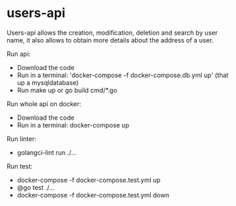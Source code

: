 # users-api

Users-api allows the creation, modification, deletion and search by user name, it also allows to obtain more details about the address of a user.

Run api:
- Download the code
- Run in a terminal: 'docker-compose -f docker-compose.db.yml up' (that up a mysqldatabase)
- Run make up or go build cmd/*.go


Run whole api on docker:
- Download the code
- Run in a terminal: docker-compose up

Run linter:
- golangci-lint run ./...

Run test:
- docker-compose -f docker-compose.test.yml up
- @go test ./...
- docker-compose -f docker-compose.test.yml down
